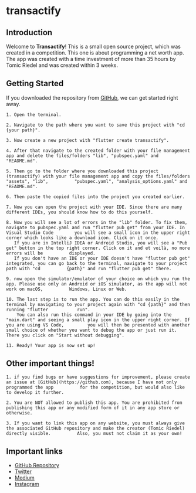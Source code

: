 # transactify

## Introduction

Welcome to **Transactify**!
This is a small open source project, which was created in a competition. This one is about programming a net worth app.
The app was created with a time investment of more than 35 hours by Tomic Riedel and was created within 3 weeks.

## Getting Started
If you downloaded the repository from [GitHub](https://github.com/Tomic-Riedel/transactify), we can get started right away.

    1. Open the terminal.
    
    2. Navigate to the path where you want to save this project with "cd {your path}".
    
    3. Now create a new project with "flutter create transactify".
    
    4. After that navigate to the created folder with your file management app and delete the files/folders "lib", "pubspec.yaml" and "README.md".
    
    5. Then go to the folder where you downloaded this project (transactify) with your file management app and copy the files/folders "assets", "lib",          "pubspec.yaml", "analysis_options.yaml" and "README.md".
    
    6. Then paste the copied files into the project you created earlier.
    
    7. Now you can open the project with your IDE. Since there are many different IDEs, you should know how to do this yourself.
    
    8. Now you will see a lot of errors in the "lib" folder. To fix them, navigate to pubspec.yaml and run "flutter pub get" from your IDE. In Visual Studio Code        you will see a small icon in the upper right corner which looks like a download icon. Click on it once.
       If you are in IntelliJ IDEA or Android Studio, you will see a "Pub get" button in the top right corner. Click on it and et voilà, no more errors will be          displayed.
       If you don't have an IDE or your IDE doesn't have "flutter pub get" integrated, you can go back to the terminal, navigate to your project path with "cd          {path}" and run "flutter pub get" there.
    
    9. now open the simulator/emulator of your choice on which you run the app. Please use only an Android or iOS simulator, as the app will not work on macOS,          Windows, Linux or Web.
    
    10. The last step is to run the app. You can do this easily in the terminal by navigating to your project again with "cd {path}" and then running "flutter           run".
        You can also run this command in your IDE by going into the "main.dart" and seeing a small play icon in the upper right corner. If you are using VS Code,         you will then be presented with another small choice of whether you want to debug the app or just run it. There you click on "Start without debugging".
        
    11. Ready! Your app is now set up!


## Other important things!
    1. if you find bugs or have suggestions for improvement, please create an issue at [GitHub](https://github.com), because I have not only programmed the app          for the competition, but would also like to develop it further.
    
    2. You are NOT allowed to publish this app. You are prohibited from publishing this app or any modified form of it in any app store or otherwise.
    
    3. If you want to link this app on any website, you must always give the associated GitHub repository and make the creator (Tomic Riedel) directly visible.          Also, you must not claim it as your own!

## Important links
- [GitHub Repository](https://github.com/Tomic-Riedel/transactify)
- [Twitter](https://twitter.com/TomicRiedel)
- [Medium](https://tomicriedel.medium.com)
- [Instagram](https://www.instagram.com/tomicriedel)
